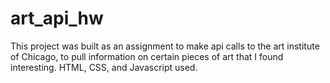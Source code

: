 # art_api_hw

This project was built as an assignment to make api calls to the art institute of Chicago, to pull information on certain pieces of art that I found interesting.
HTML, CSS, and Javascript used. 
